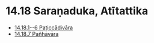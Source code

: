 

# 14.18 Saraṇaduka, Atītattika

* [14.18.1--6 Paṭiccādivāra](14.18/14.18.1--6.md)
* [14.18.7 Pañhāvāra](14.18/14.18.7.md)



